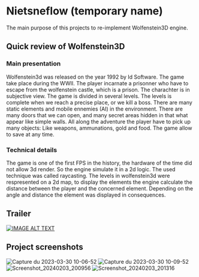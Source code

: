# Nietsneflow (temporary name)

The main purpose of this projects to re-implement Wolfenstein3D engine.

## Quick review of Wolfenstein3D

### Main presentation

Wolfenstein3d was released on the year 1992 by Id Software. The game take place during the WWII.
The player incarnate a prisonner who have to escape from the wolfenstein castle, which is a prison. 
The charachter is in subjective view. The game is divided in several levels. The levels is complete when we reach a 
precise place, or we kill a boss.
There are many static elements and mobile ennemies (AI) in the environment.
There are many doors that we can open, and many secret areas hidden in that what appear like simple walls.
All along the adventure the player have to pick up many objects:
Like weapons, ammunations, gold and food.
The game allow to save at any time.

### Technical details                                                                                                                                                                                                                             

The game is one of the first FPS in the history, the hardware of the time did not allow 3d render.
So the engine simulate it in a 2d logic. The used technique was called raycasting. 
The levels in wolfenstein3d were respresented on a 2d map, to display the elements the engine calculate the distance between the player and
the concerned element. Depending on the angle and distance the element was displayed in consequences.

## Trailer

[![IMAGE ALT TEXT](http://img.youtube.com/vi/i0P1y_HXui8/0.jpg)](http://www.youtube.com/watch?v=i0P1y_HXui8 "Trailer Arnihs")
## Project screenshots

![Capture du 2023-03-30 10-06-52](https://user-images.githubusercontent.com/3542204/228773757-19b38001-b56a-4001-8979-4762222f0093.png)
![Capture du 2023-03-30 10-09-52](https://user-images.githubusercontent.com/3542204/228773767-fc76eda0-c9e7-4896-bd8c-152c638791cf.png)
![Screenshot_20240203_200956](https://github.com/LeVirus/Nietsneflow/assets/3542204/ab3f9315-79c4-40c7-b8e4-7b9a6b05a420)
![Screenshot_20240203_201316](https://github.com/LeVirus/Nietsneflow/assets/3542204/003f26d2-89a6-47d0-93c5-837907ab5613)

